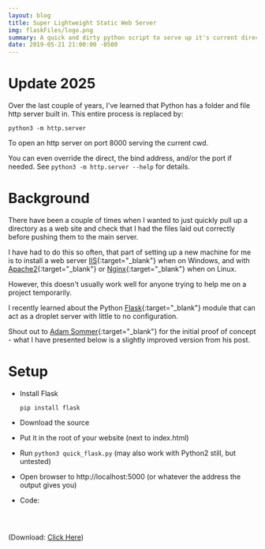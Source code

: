 ```yaml
---
layout: blog
title: Super Lightweight Static Web Server
img: flaskFiles/logo.png
summary: A quick and dirty python script to serve up it's current directory as a webserver through Flask
date: 2019-05-21 21:00:00 -0500
---
```


# Update 2025

Over the last couple of years, I've learned that Python has a folder and file http server built in.
This entire process is replaced by:

`python3 -m http.server`

To open an http server on port 8000 serving the current cwd.

You can even override the direct, the bind address, and/or the port if needed. See `python3 -m http.server --help` for details.

# Background

There have been a couple of times when I wanted to just quickly pull up a directory as a web site and check that I had the files laid out correctly before pushing them to the main server.

I have had to do this so often, that part of setting up a new machine for me is to install a web server [IIS](https://www.howtogeek.com/112455/how-to-install-iis-8-on-windows-8/){:target="_blank"} when on Windows, and with [Apache2](https://www.linode.com/docs/web-servers/lamp/install-lamp-stack-on-ubuntu-16-04/){:target="_blank"} or [Nginx](https://www.digitalocean.com/community/tutorials/how-to-install-nginx-on-ubuntu-16-04){:target="_blank"} when on Linux.

However, this doesn't usually work well for anyone trying to help me on a project temporarily.

I recently learned about the Python [Flask](http://flask.pocoo.org/){:target="_blank"} module that can act as a droplet server with little to no configuration.

Shout out to [Adam Sommer](https://codepen.io/asommer70/post/serving-a-static-directory-with-flask){:target="_blank"} for the initial proof of concept - what I have presented below is a slightly improved version from his post.

# Setup
* Install Flask
  
  `pip install flask`

* Download the source
* Put it in the root of your website (next to index.html)
* Run `python3 quick_flask.py` (may also work with Python2 still, but untested)
* Open browser to http://localhost:5000 (or whatever the address the output gives you)

* Code:

<link rel="stylesheet" href="/css/highlight/styles/darcula.css">
<script src="/css/highlight/highlight.pack.js"></script>
<script>hljs.initHighlightingOnLoad();</script>
<div>
<pre>
<code id="codeTarget" class="python">
</code>
</pre>

<script>
    var target = document.getElementById("codeTarget");

// use JS encode URI to html escape the code.

target.innerHTML = escape_html(`{% include_relative flaskFiles/quick_flask.py %}`);

</script>

</div>



(Download: <a href="flaskFiles/quick_flask.py" download>Click Here</a>)